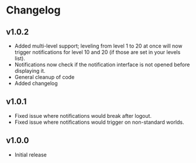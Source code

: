 # Changelog

## v1.0.2
- Added multi-level support; leveling from level 1 to 20 at once will now trigger notifications for level 10 and 20 (if those are set in your levels list).
- Notifications now check if the notification interface is not opened before displaying it.
- General cleanup of code
- Added changelog

## v1.0.1
- Fixed issue where notifications would break after logout.
- Fixed issue where notifications would trigger on non-standard worlds.

## v1.0.0
- Initial release